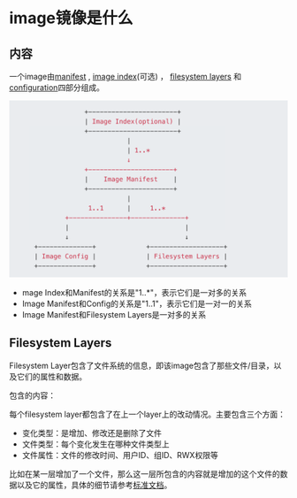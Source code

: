 # image镜像是什么

## 内容

一个image由[manifest](https://github.com/opencontainers/image-spec/blob/master/manifest.md) , [image index](https://github.com/opencontainers/image-spec/blob/master/image-index.md)(可选) ， [filesystem layers](https://github.com/opencontainers/image-spec/blob/master/layer.md) 和 [configuration](https://github.com/opencontainers/image-spec/blob/master/config.md)四部分组成。

![image-20210219200016341](image镜像是什么.assets/image-20210219200016341.png)

- mage Index和Manifest的关系是"1..*"，表示它们是一对多的关系
- Image Manifest和Config的关系是"1..1"，表示它们是一对一的关系
- Image Manifest和Filesystem Layers是一对多的关系

## Filesystem Layers

Filesystem Layer包含了文件系统的信息，即该image包含了那些文件/目录，以及它们的属性和数据。

包含的内容：

每个filesystem layer都包含了在上一个layer上的改动情况。主要包含三个方面：

- 变化类型：是增加、修改还是删除了文件
- 文件类型：每个变化发生在哪种文件类型上
- 文件属性：文件的修改时间、用户ID、组ID、RWX权限等

比如在某一层增加了一个文件，那么这一层所包含的内容就是增加的这个文件的数据以及它的属性，具体的细节请参考[标准文档](https://github.com/opencontainers/image-spec/blob/master/layer.md)。











